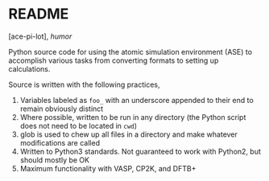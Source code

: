# README

[ace-pi-lot], *humor*

Python source code for using the atomic simulation environment (ASE) to accomplish various tasks from converting formats to setting up
calculations.

Source is written with the following practices,

  1) Variables labeled as `foo_` with an underscore appended to their end to remain obviously distinct
  2) Where possible, written to be run in any directory (the Python script does not need to be located in `cwd`)
  3) glob is used to chew up all files in a directory and make whatever modifications are called
  4) Written to Python3 standards. Not guaranteed to work with Python2, but should mostly be OK
  5) Maximum functionality with VASP, CP2K, and DFTB+
